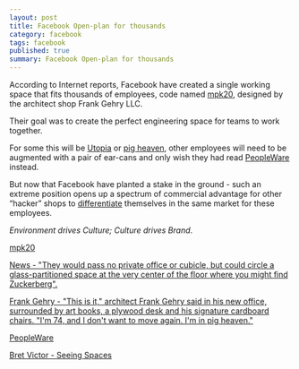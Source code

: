 ```yaml
---
layout: post
title: Facebook Open-plan for thousands
category: facebook
tags: facebook
published: true
summary: Facebook Open-plan for thousands
---
```


According to Internet reports, Facebook have created a single working space that fits thousands of employees, code named [mpk20](https://twitter.com/hashtag/mpk20), designed by the architect shop Frank Gehry LLC.

Their goal was to create the perfect engineering space for teams to work together.

For some this will be [Utopia](http://www.sfgate.com/business/article/Facebook-West-designed-by-Frank-Gehry-3814171.php) or [pig heaven](http://articles.latimes.com/2003/jun/10/business/fi-playa10), other employees will need to be augmented with a pair of ear-cans and only wish they had read [PeopleWare](https://openlibrary.org/books/OL31274M/Peopleware) instead.

But now that Facebook have planted a stake in the ground - such an extreme position opens up a spectrum of commercial advantage for other “hacker” shops to [differentiate](https://vimeo.com/97903574) themselves in the same market for these employees.

*Environment drives Culture; Culture drives Brand*.

[mpk20](https://twitter.com/hashtag/mpk20)

[News - "They would pass no private office or cubicle, but could circle a glass-partitioned space at the very center of the floor where you might find Zuckerberg".](http://www.sfgate.com/business/article/Facebook-West-designed-by-Frank-Gehry-3814171.php)

[Frank Gehry -  "This is it," architect Frank Gehry said in his new office, surrounded by art books, a plywood desk and his signature cardboard chairs. "I'm 74, and I don't want to move again. I'm in pig heaven."](http://articles.latimes.com/2003/jun/10/business/fi-playa10)

[PeopleWare](https://openlibrary.org/books/OL31274M/Peopleware)

[Bret Victor - Seeing Spaces](https://vimeo.com/97903574)
